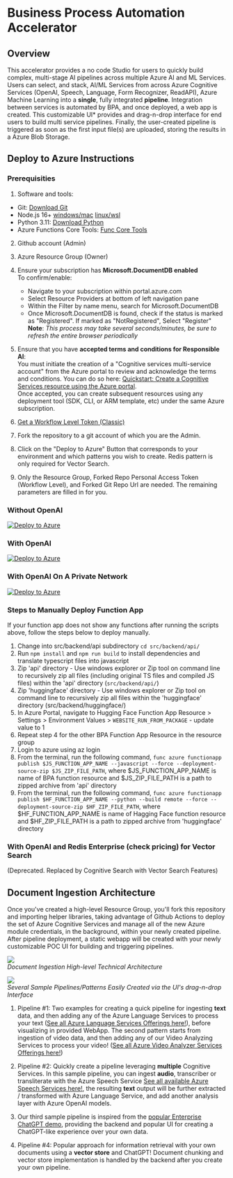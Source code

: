# Business Process Automation Accelerator

## Overview

This accelerator provides a no code Studio for users to quickly build complex, multi-stage AI pipelines across multiple Azure AI and ML Services.  Users can select, and stack, AI/ML Services from across Azure Cognitive Services (OpenAI, Speech, Language, Form Recognizer, ReadAPI), Azure Machine Learning into a **single**, fully integrated **pipeline**. Integration between services is automated by BPA, and once deployed, a web app is created. This customizable UI&ast; provides and drag-n-drop interface for end users to build multi service pipelines. Finally, the user-created pipeline is triggered as soon as the first input file(s) are uploaded, storing the results in a Azure Blob Storage.

## Deploy to Azure Instructions

### Prerequisities
1. Software and tools:
 - Git: [Download Git](https://git-scm.com/downloads)
 - Node.js 16+ [windows/mac](https://nodejs.dev/en/download/)  [linux/wsl](https://nodejs.dev/en/download/package-manager/)
 - Python 3.11: [Download Python](https://www.python.org/downloads/release/python-3118/)
 - Azure Functions Core Tools: [Func Core Tools](https://learn.microsoft.com/en-us/azure/azure-functions/functions-run-local?tabs=windows%2Cisolated-process%2Cnode-v4%2Cpython-v2%2Chttp-trigger%2Ccontainer-apps&pivots=programming-language-python#install-the-azure-functions-core-tools)
2. Github account (Admin)
3. Azure Resource Group (Owner)
4. Ensure your subscription has **Microsoft.DocumentDB enabled**  
To confirm/enable:  
      - Navigate to your subscription within portal.azure.com  
      - Select Resource Providers at bottom of left navigation pane  
      - Within the Filter by name menu, search for Microsoft.DocumentDB  
      - Once Microsoft.DocumentDB is found, check if the status is marked as "Registered". If marked as "NotRegistered", Select "Register"  
      **Note**: *This process may take several seconds/minutes, be sure to refresh the entire browser periodically*
5. Ensure that you have **accepted terms and conditions for Responsible AI**:  
You must initiate the creation of a "Cognitive services multi-service account" from the Azure portal to review and acknowledge the terms and conditions. You can do so here: [Quickstart: Create a Cognitive Services resource using the Azure portal](https://docs.microsoft.com/en-us/azure/cognitive-services/cognitive-services-apis-create-account?tabs=multiservice%2Cwindows).  
Once accepted, you can create subsequent resources using any deployment tool (SDK, CLI, or ARM template, etc) under the same Azure subscription.

1. [Get a Workflow Level Token (Classic)](https://docs.github.com/en/authentication/keeping-your-account-and-data-secure/creating-a-personal-access-token)
2. Fork the repository to a git account of which you are the Admin.
3. Click on the "Deploy to Azure" Button that corresponds to your environment and which patterns you wish to create.  Redis pattern is only required for Vector Search.
4. Only the Resource Group, Forked Repo Personal Access Token (Workflow Level), and Forked Git Repo Url are needed.  The remaining parameters are filled in for you.

### Without OpenAI
[![Deploy to Azure](https://aka.ms/deploytoazurebutton)](https://portal.azure.com/#create/Microsoft.Template/uri/https%3A%2F%2Fraw.githubusercontent.com%2FAzure%2Fbusiness-process-automation%2Fmain%2Ftemplates%2Foneclick.json)

### With OpenAI
[![Deploy to Azure](https://aka.ms/deploytoazurebutton)](https://portal.azure.com/#create/Microsoft.Template/uri/https%3A%2F%2Fraw.githubusercontent.com%2FAzure%2Fbusiness-process-automation%2Fmain%2Ftemplates%2Foneclickoai.json)

### With OpenAI On A Private Network
[![Deploy to Azure](https://aka.ms/deploytoazurebutton)](https://portal.azure.com/#create/Microsoft.Template/uri/https%3A%2F%2Fraw.githubusercontent.com%2FAzure%2Fbusiness-process-automation%2Fmain%2Ftemplates%2Fprivatedeploy.json)


### Steps to Manually Deploy Function App
If your function app does not show any functions after running the scripts above, follow the steps below to deploy manually.

1. Change into src/backend/api subdirectory `cd src/backend/api/`
2. Run `npm install` and `npm run build` to install dependencies and translate typescript files into javascript
3. Zip 'api' directory - Use windows explorer or Zip tool on command line to recursively zip all files (including original TS files and compiled JS files) within the 'api' directory (`src/backend/api/`)
3. Zip 'huggingface' directory - Use windows explorer or Zip tool on command line to recursively zip all files within the 'huggingface' directory (src/backend/huggingface/)
4. In Azure Portal, navigate to Hugging Face Function App Resource > Settings > Environment Values > `WEBSITE_RUN_FROM_PACKAGE` - update value to 1
5. Repeat step 4 for the other BPA Function App Resource in the resource group
5. Login to azure using az login
6. From the terminal, run the following command, `func azure functionapp publish $JS_FUNCTION_APP_NAME --javascript --force --deployment-source-zip $JS_ZIP_FILE_PATH`, where $JS_FUNCTION_APP_NAME is name of BPA function resource and $JS_ZIP_FILE_PATH is a path to zipped archive from 'api' directory
7. From the terminal, run the following command, `func azure functionapp publish $HF_FUNCTION_APP_NAME --python --build remote --force --deployment-source-zip $HF_ZIP_FILE_PATH`, where $HF_FUNCTION_APP_NAME is name of Hagging Face function resource and $HF_ZIP_FILE_PATH is a path to zipped archive from 'huggingface' directory

### With OpenAI and Redis Enterprise (check pricing) for Vector Search
(Deprecated.  Replaced by Cognitive Search with Vector Search Features)

## Document Ingestion Architecture
Once you've created a high-level Resource Group, you'll fork this repository and importing helper libraries, taking advantage of Github Actions to deploy the set of Azure Cognitive Services and manage all of the new Azure module credentials, in the background, within your newly created pipeline. After pipeline deployment, a static webapp will be created with your newly customizable POC UI for building and triggering pipelines.

![](images/high-level-architecture-may-2023.png)  
*Document Ingestion High-level Technical Architecture*  

![](images/sample-pipelines-may-2023.png)  
*Several Sample Pipelines/Patterns Easily Created via the UI's drag-n-drop Interface*  
  
  
1. Pipeline #1: Two examples for creating a quick pipeline for ingesting **text** data, and then adding any of the Azure Language Services to process your text ([See all Azure Language Services Offerings here!](https://learn.microsoft.com/en-us/azure/cognitive-services/language-service/overview)), before visualizing in provided WebApp. The second pattern starts from ingestion of video data, and then adding any of our Video Analyzing Services to process your video! ([See all Azure Video Analyzer Services Offerings here!](https://azure.microsoft.com/en-us/products/video-indexer))

2. Pipeline #2: Quickly create a pipeline leveraging **multiple** Cognitive Services. In this sample pipeline, you can ingest **audio**, transcriber or transliterate with the Azure Speech Service [See all available Azure Speech Services here!](https://learn.microsoft.com/en-us/azure/cognitive-services/speech-service/overview), the resulting **text** output will be further extracted / transformed with Azure Language Service, and add another analysis layer with Azure OpenAI models.  

3. Our third sample pipeline is inspired from the [popular Enterprise ChatGPT demo](https://github.com/Azure-Samples/azure-search-openai-demo), providing the backend and popular UI for creating a ChatGPT-like experience over your own data.  

4. Pipeline #4: Popular approach for information retrieval with your own documents using a **vector store** and ChatGPT! Document chunking and vector store implementation is handled by the backend after you create your own pipeline.  
